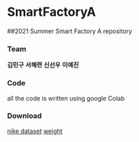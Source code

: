 # SmartFactoryA
##2021 Summer Smart Factory A repository

### Team
**김민구**
**서혜련**
**신선우**
**이예진**

### Code
all the code is written using google Colab

### Download
[nike dataset](https://drive.google.com/file/d/1fALbbxE9ahd_04zfzHDkX_IJAYJWJgVb/view?usp=sharing)
[weight](https://drive.google.com/file/d/1c8Ek69B6JGhua5cNDyHShpWra4CXtA41/view?usp=sharing)
